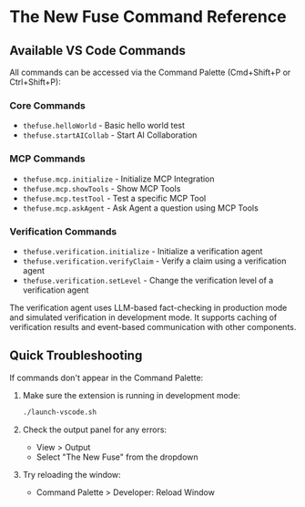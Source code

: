 # The New Fuse Command Reference

## Available VS Code Commands

All commands can be accessed via the Command Palette (Cmd+Shift+P or Ctrl+Shift+P):

### Core Commands
- `thefuse.helloWorld` - Basic hello world test
- `thefuse.startAICollab` - Start AI Collaboration

### MCP Commands
- `thefuse.mcp.initialize` - Initialize MCP Integration
- `thefuse.mcp.showTools` - Show MCP Tools
- `thefuse.mcp.testTool` - Test a specific MCP Tool
- `thefuse.mcp.askAgent` - Ask Agent a question using MCP Tools

### Verification Commands
- `thefuse.verification.initialize` - Initialize a verification agent
- `thefuse.verification.verifyClaim` - Verify a claim using a verification agent
- `thefuse.verification.setLevel` - Change the verification level of a verification agent

The verification agent uses LLM-based fact-checking in production mode and simulated verification in development mode. It supports caching of verification results and event-based communication with other components.

## Quick Troubleshooting

If commands don't appear in the Command Palette:
1. Make sure the extension is running in development mode:

   ```bash
   ./launch-vscode.sh
   ```

2. Check the output panel for any errors:
   - View > Output
   - Select "The New Fuse" from the dropdown

3. Try reloading the window:
   - Command Palette > Developer: Reload Window
